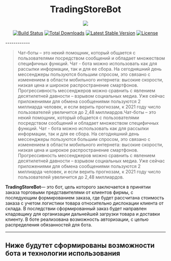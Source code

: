 <h1 align="center">TradingStoreBot</h1>
<p align="center"><img src="https://pp.userapi.com/c851336/v851336667/b5239/cKwFU2LQCIs.jpg"></p>

<p align="center">
<a href="https://travis-ci.org/laravel/framework"><img src="https://travis-ci.org/laravel/framework.svg" alt="Build Status"></a>
<a href="https://packagist.org/packages/laravel/framework"><img src="https://poser.pugx.org/laravel/framework/d/total.svg" alt="Total Downloads"></a>
<a href="https://packagist.org/packages/laravel/framework"><img src="https://poser.pugx.org/laravel/framework/v/stable.svg" alt="Latest Stable Version"></a>
<a href="https://packagist.org/packages/laravel/framework"><img src="https://poser.pugx.org/laravel/framework/license.svg" alt="License"></a>
</p>
------------

> Чат-боты – это некий помощник, который общается с пользователями посредством сообщений и обладает множеством специфичных функций. Чат - бота можно использовать как для рассылки информации, так и для ее сбора. На сегодняшний день мессенджеры пользуются большим спросом, это связано c изменением в области мобильного интернета: высокие скорости, низкая цена и широкое распространение смартфонов. Прогрессивность мессенджеров можно сравнить с явлением десятилетней давности – взрывом социальных медиа. Уже сейчас приложениями для обмена сообщениями пользуются 2 миллиарда человек, и если верить прогнозам, к 2021 году число пользователей увеличится до 2,48 миллиардов.Чат-боты – это некий помощник, который общается с пользователями посредством сообщений и обладает множеством специфичных функций. Чат - бота можно использовать как для рассылки информации, так и для ее сбора. На сегодняшний день мессенджеры пользуются большим спросом, это связано c изменением в области мобильного интернета: высокие скорости, низкая цена и широкое распространение смартфонов. Прогрессивность мессенджеров можно сравнить с явлением десятилетней давности – взрывом социальных медиа. Уже сейчас приложениями для обмена сообщениями пользуются 2 миллиарда человек, и если верить прогнозам, к 2021 году число пользователей увеличится до 2,48 миллиардов.

**TradingStoreBot**— это бот, цель которого заключается в принятии заказа торговыми представителями от клиентов фирмы, с последующим формированием заказа, где будет рассчитана стоимость заказа с учетом логистики товара относительно дислокации клиента от склада. В последствии сформированный заказ будет направлен кладовщику для организации дальнейшей загрузки товара и доставки клиенту. В боте реализована возможность авторизации, с целью распределения обязанностей для бота.


------------
## Ниже будутет сформированы возможности бота и технологии использования
